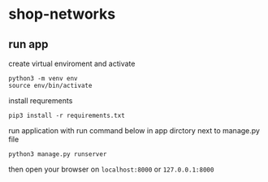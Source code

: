 # shop-networks


## run app  

create virtual enviroment and activate
```
python3 -m venv env 
source env/bin/activate
```
install requrements 
```
pip3 install -r requirements.txt
```
run application with run command below in app dirctory next to manage.py file
``` 
python3 manage.py runserver 
```
then open your browser on `localhost:8000` or `127.0.0.1:8000`